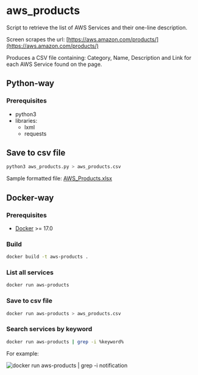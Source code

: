 # aws_products

Script to retrieve the list of AWS Services and their one-line description.

Screen scrapes the url: [https://aws.amazon.com/products/](https://aws.amazon.com/products/)

Produces a CSV file containing: Category, Name, Description and Link for each AWS Service found on the page.

## Python-way

### Prerequisites

* python3
* libraries:
  * lxml
  * requests

## Save to csv file

```bash
python3 aws_products.py > aws_products.csv
```

Sample formatted file: [AWS_Products.xlsx](AWS_Products.xlsx)

## Docker-way

### Prerequisites

* [Docker](https://docs.docker.com/engine/installation/) >= 17.0

### Build

```bash
docker build -t aws-products .
```

### List all services

```bash
docker run aws-products
```

### Save to csv file

```bash
docker run aws-products > aws_products.csv
```

### Search services by keyword

```bash
docker run aws-products | grep -i %keyword%
```

For example:

![docker run aws-products | grep -i notification](http://i.piccy.info/i9/fe583d3096ac62a7171de8f139802ded/1517352250/59341/1217554/Screenshot_from_2018_01_31_00_43_14.png)
